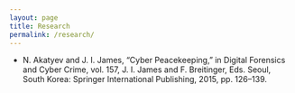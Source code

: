 ```yaml
---
layout: page
title: Research
permalink: /research/
---
```


* N. Akatyev and J. I. James, “Cyber Peacekeeping,” in Digital Forensics and Cyber Crime, vol. 157, J. I. James and F. Breitinger, Eds. Seoul, South Korea: Springer International Publishing, 2015, pp. 126–139.
